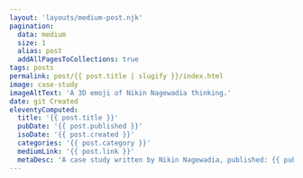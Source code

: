 ```yaml
---
layout: 'layouts/medium-post.njk'
pagination:
  data: medium
  size: 1
  alias: post
  addAllPagesToCollections: true
tags: posts
permalink: post/{{ post.title | slugify }}/index.html
image: case-study
imageAltText: 'A 3D emoji of Nikin Nagewadia thinking.'
date: git Created
eleventyComputed:
  title: '{{ post.title }}'
  pubDate: '{{ post.published }}'
  isoDate: '{{ post.created }}'
  categories: '{{ post.category }}'
  mediumLink: '{{ post.link }}'
  metaDesc: 'A case study written by Nikin Nagewadia, published: {{ pubDate | utc | date }}.'
---
```

